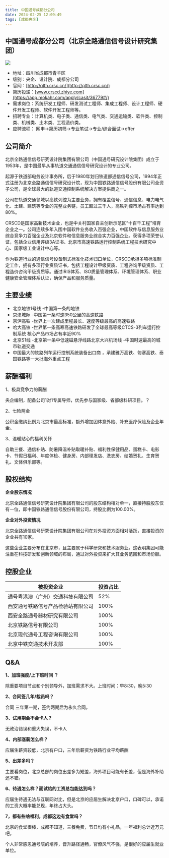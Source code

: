 ```yaml
---
title: 中国通号成都分公司
date: 2024-02-25 12:09:49
tags: [成都央企]
---
```


## 中国通号成都分公司（北京全路通信信号设计研究集团）

![](images/No-34-image.png)

* 地址：四川省成都市青羊区
* 级别：央企、设计院、成都分公司
* 官网：[](https://www.cdbdata.cn/about_new.thtml?t=1209)[http://qlth.crsc.cn/](http://qlth.crsc.cn/)
* 简历投递：[www.crscd.zhiye.com](https://app.mokahr.com/apply/casit/36779#/)
* 需求岗位：系统研发工程师、研发测试工程师、集成工程师、设计工程师、硬件开发工程师、软件开发工程师等。
* 招聘专业：计算机类、电子类、通信类、电气类、交通运输类、软件类、控制类、机械类、土木类、工程造价类。
* 应聘流程： 网申→简历初筛→专业笔试→专业/综合面试→offer

## 公司简介

北京全路通信信号研究设计院集团有限公司（中国通号研究设计院集团）成立于1953年，是中国最早从事轨道交通通信信号研究设计的专业公司。

起源于铁道部电务设计事务所，后于1980年划归铁道部通信信号公司，1994年正式注册为北京全路通信信号研究设计院，现为中国铁路通信信号股份有限公司全资子公司，是全球最大的轨道交通控制系统解决方案提供商之一。

公司在轨道交通领域以高铁列控为主要业务，拥有覆盖信号、通信信息、电力电气化、土建、建筑等专业的完整业务链，员工超过三千人，高铁列控市场占有率达到80%。

CRSCD是国家高新技术企业，也是中关村国家自主创新示范区“十百千工程”培育企业之一。公司连续多年入围中国软件业务收入百强企业，中国软件与信息服务业综合竞争力百强企业及北京软件和信息服务业综合实力百强企业。获得多项荣誉认证，包括企业信用评级3A证书、北京市高速铁路运行控制系统工程技术研究中心、国家级工业设计中心等。

作为铁道行业的通信信号设备制式标准化技术归口单位，CRSCD承担多项标准制定工作，拥有多项行业资质证书，包括工程设计甲级资质、工程咨询甲级资质、工程造价咨询甲级资质等。通过IRIS体系、ISO质量管理体系、环境管理体系、职业健康安全管理体系认证，确保产品和服务质量。

## **主要业绩**

* 北京地铁1号线 -中国第一条的地铁
* 京津城际 -中国第一条时速350公里的高速铁路
* 京沪高铁 -世界上一次建成里程最长、速度等级最高的高速铁路
* 哈大高铁 -世界第一条高寒高速铁路研发了全球最高等级CTCS-3列车运行控制系统 核心产品市场占有率近90%
* 北京S1线 -北京第一条中低速磁悬浮线路北京大兴机场线 -中国时速最高的城市轨道交通
* 中国最大的铁路列车运行控制系统装备出口商 ，承建雅万高铁、匈塞高铁、泰国铁路等一大批海外重点工程

## **薪酬福利**

1、极具竞争力的薪酬

央企编制，配备公司1对1专属导师，优先参与国家级、省部级科研项目。？

2、七险两金

公积金缴纳比例为北京市最高标准，额外增加团体意外险、补充医疗保险及企业年金。

3、温暖贴心的福利关怀

自助三餐、通信补贴、防暑降温补贴取暖补贴、福利性保健用品、蛋糕卡、电影卡、节假日福利、年度体检、健身房、内部理发店、洗衣房、结婚贺礼、生育贺礼、文体俱乐部等。

## 股权结构

**企业股东情况**

北京全路通信信号研究设计院集团有限公司的股东结构相对单一，直接持股股东仅有一位，即中国铁路通信信号股份有限公司，持股比例为100.00%。

**企业对外投资情况**

北京全路通信信号研究设计院集团有限公司在对外投资方面相对活跃，直接投资的企业共有10家。

这些企业主要分布在北京市，且主要属于科学研究和技术服务业。这表明集团可能注重在科技研发和创新领域的布局，通过对外投资来扩大其业务范围和市场份额。

## 控股企业

|  被投资企业 | 投资占比 |
|---|---|
|  通号粤港澳（广州）交通科技有限公司 | 52% |
|  西安通号铁路信号产品检验站有限公司 | 100% |
|  西安全路通号器材研究有限公司 | 100% |
|  北京铁路信号有限公司 | 100% |
|  北京现代通号工程咨询有限公司 | 100% |
|  北京中铁交通技术开发部 | 100% |

## Q&A

**1、加班强度/上下班时间 ？**

除重要项目节点和个别领导外，加班需求不大。上班时间：早8:30，晚5:30

**2、合同签几年/裁员吗？**

 合同 三年第一期，签约两期后为永久合同。

**3、试用期会不会卡人？**

 无政治错误和重大失误，不卡人

**4、内部涨薪怎么样？**

 应届生薪资较低，北京有户口，三年后薪资为铁路行业平均薪酬

**5、出差多吗？** 

主要看岗位，北京总部的岗位出差多为短差，海外项目可能有长差，但是海外补助还不错。

**6、待遇怎么样？面试给的工资总包能达到吗？**

 应届生待遇无法与互联网对比，但是北京的应届生解决北京户口，口碑可以，承诺的工资大概率能兑现，年终占大头。

**7，都有些啥福利，成都这边有食堂吗？** 

北京的食堂很棒，成都不知道，三餐免费，节日均有小礼品，一年福利总计近万元吧。

个人非常感恩通号院的培养，晋升路径通畅，官僚风气不强，是很好的应届生就业单位。